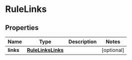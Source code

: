 

# RuleLinks


## Properties

| Name | Type | Description | Notes |
|------------ | ------------- | ------------- | -------------|
|**links** | [**RuleLinksLinks**](RuleLinksLinks.md) |  |  [optional] |



